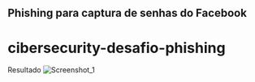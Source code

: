 ## Phishing para captura de senhas do Facebook

# cibersecurity-desafio-phishing

Resultado
![Screenshot_1](https://github.com/Willian-Renan/cibersecurity-desafio-phishing/assets/85074972/2126b5be-b05f-4160-9cd5-4c30cec8d0f0)
